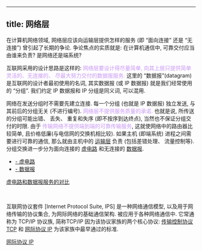 
---
title: 网络层
---

<style>
img {
  border-radius: 0.2em; 
  width: 400px;
}
hint {
  color: gray;  
}
em {
  color: rgb(201, 152, 244);
  font-style: normal;
}
</style>

在计算机⽹络领域, ⽹络层应该向运输层提供怎样的服务 (即 “⾯向连接” 还是 “⽆连接”) 曾引起了长期的争论. 
争论焦点的实质就是: 在计算机通信中, 可靠交付应当由谁来负责? 是⽹络还是端系统?

互联⽹采⽤的设计思路是这样的: *⽹络层要设计得尽量简单, 向其上层只提供简单灵活的、⽆连接的、 尽最⼤努⼒交付的数据报服务.* 
这⾥的 “数据报”(datagram) 是互联⽹的设计者最初使⽤的名词, 其实数据报 (或 IP 数据报) 就是我们经常使⽤的 “分组”. 
我们约定 IP 数据报和 IP 分组是同义词, 可以混⽤.

⽹络在发送分组时不需要先建⽴连接. 每⼀个分组 (也就是 IP 数据报) 独⽴发送, 与其前后的分组⽆关 (不进⾏编号). *⽹络层不提供服务质量的承诺.* 也就是说, 所传送的分组可能出错、 丢失、 重复和失序 (即不按序到达终点), 当然也不保证分组交付的时限. 由于 *传输⽹络不提供端到端的可靠传输服务*, 这就使⽹络中的路由器⽐较简单, 且价格低廉(与电信⽹的交换机相⽐较). 如果主机 (即端系统) 进程之间需要进⾏可靠的通信, 那么就由主机中的 [运输层](/408/network/transport-layer.md) 负责 (包括差错处理、 流量控制等). 分组交换进一步分为面向连接的 [虚电路](/408/network/virtual-circuit.md) 和无连接的 [数据报](/408/network/datagram.md). 

- [- 虚电路](/408/network/virtual-circuit.md#:embed)
- [- 数据报](/408/network/datagram.md#:embed)

[虚电路和数据报服务的对比](/408/network/virtual-circuit-vs-datagram.md#:embed)

<br>

互联网协议套件 [Internet Protocol Suite, IPS] 是一种网络通信模型, 以及用于网络传输的协议集合, 为网际网络的基础通信架构. 被应用于各种网络通信中. 它常通称为 TCP/IP 协议族, 简称TCP/IP 因为该协议家族的两个核心协议: [传输控制协议 TCP](/408/network/tcp.md) 和 [网际协议 IP](/408/network/ip.md) 为该家族中最早通过的标准. 

[网际协议 IP](/408/network/ip.md#:embed)
